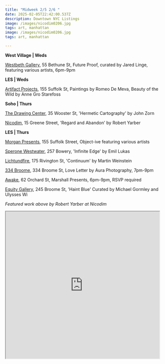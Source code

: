 ```yaml
---
title: "Midweek 2/5 2/6 "
date: 2025-02-05T22:42:00.537Z
description: Downtown NYC Listings
image: /images/nicodim0206.jpg
tags: art, manhattan
image: /images/nicodim0206.jpg
tags: art, manhattan

---
```

**W﻿est Village | Weds**

[Westbeth Gallery](https://westbeth.org/event/future-proof-group-show-that-examines-intergenerational-and-career-long-dedication-to-abstract-art/), 55 Bethune St, Future Proof, curated by Jared Linge, featuring various artists, 6pm-9pm

**L﻿ES | Weds**

[Artifact Projects](https://www.artifactnyc.net/february-25), 155 Suffolk St, Paintings by Romeo De Meva, Beauty of the Wild by Anne Gro Starefoss

**S﻿oho | Thurs**

[The Drawing Center](https://drawingcenter.org/programs/openingreception-johnzorn-erickabeckman), 35 Wooster St, 'Hermetic Cartography' by John Zorn

[Nicodim](https://www.nicodimgallery.com/exhibitions/robert-yarber-regard-and-abandon), 15 Greene Street, 'Regard and Abandon' by Robert Yarber

**L﻿ES | Thurs**

[Morgan Presents](https://www.morgan-presents.com/exhibitions/24-object-ive/overview/), 155 Suffolk Street, Object-ive featuring various artists

[Sperone Westwater](https://www.speronewestwater.com/exhibitions/emil-lukas6), 257 Bowery, 'Infinite Edge' by Emil Lukas

[Lichtundfire](https://www.lichtundfire.com/), 175 Rivington St, 'Continuum' by Martin Weinstein

[334 Broome](https://www.instagram.com/334broome), 334 Broome St, Love Letter by Aura Photography, 7pm-9pm

[A﻿wake](https://www.instagram.com/awakenewyorkclothing), 62 Orchard St, Marshall Presents, 6pm-9pm, RSVP required

[E﻿quity Gallery](https://www.nyartistsequity.org/all-events/haint-blue), 245 Broome St, 'Haint Blue' Curated by Michael Gormley and Ulysses Wi

*F﻿eatured work above by Robert Yarber at Nicodim*

<iframe src="https://www.google.com/maps/d/u/1/embed?mid=16GGhv6GwMfb1RMAr_JfndUUHsaYdGIY&ehbc=2E312F" width="100%" height="480"></iframe>